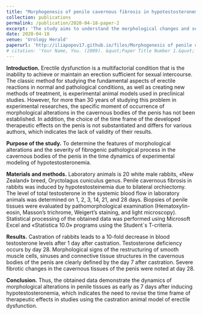 ```yaml
---
title: "Morphogenesis of penile cavernous fibrosis in hypotestosteronemia: an experimental study"
collection: publications
permalink: /publication/2020-04-18-paper-2
excerpt: 'The study aims to understand the morphological changes and severity of fibrogenic processes in the penis due to hypotestosteronemia. Using 20 white male rabbits, the study induced penile cavernous fibrosis through bilateral orchiectomy. The testosterone levels were monitored for 28 days, and penile tissue biopsies were examined. The results showed a significant decrease in testosterone levels and clear morphological changes in the penis by day 7 post-castration, with severe fibrotic changes by day 28. The study suggests revising the therapeutic effect timeframe in similar studies.'
date: 2020-04-18
venue: 'Urology Herald'
paperurl: 'http://iliapopov17.github.io/files/Morphogenesis of penile cavernous fibrosis in hypotestosteronemia an experimental study.pdf'
# citation: 'Your Name, You. (2009). &quot;Paper Title Number 1.&quot; <i>Journal 1</i>. 1(1).'
---
```


**Introduction.** Erectile dysfunction is a multifactorial condition that is the inability to achieve or maintain an erection sufficient for sexual intercourse. The classic method for studying the fundamental aspects of erectile reactions in normal and pathological conditions, as well as creating new methods of treatment, is experimental animal models used in preclinical studies. However, for more than 30 years of studying this problem in experimental researches, the specific moment of occurrence of morphological alterations in the cavernous bodies of the penis has not been established. In addition, the choice of the time frame of the developed therapeutic effects on the penis is not substantiated and differs for various authors, which indicates the lack of validity of their results.

**Purpose of the study.** To determine the features of morphological alterations and the severity of fibrogenic pathological process in the cavernous bodies of the penis in the time dynamics of experimental modeling of hypotestosteronemia.

**Materials and methods.** Laboratory animals is 20 white male rabbits, «New Zealand» breed, Oryctolagus cuniculus genus. Penile cavernous fibrosis in rabbits was induced by hypotestosteinemia due to bilateral orchiectomy. The level of total testosterone in the systemic blood flow in laboratory animals was determined on 1, 2, 3, 14, 21, and 28 days. Biopsies of penile tissues were evaluated by pathomorphological examination (Hematoxylin-eosin, Masson’s trichrome, Weigert’s staining, and light microscopy). Statistical processing of the obtained data was performed using Microsoft Excel and «Statistica 10.0» programs using the Student`s T-criteria.

**Results.** Castration of rabbits leads to a 10-fold decrease in blood testosterone levels after 1 day after castration. Testosterone deficiency occurs by day 28. Morphological signs of the restructuring of smooth muscle cells, sinuses and connective tissue structures in the cavernous bodies of the penis are clearly defined by the day 7 after castration. Severe fibrotic changes in the cavernous tissues of the penis were noted at day 28.

**Conclusion.** Thus, the obtained data demonstrate the dynamics of morphological alterations in penile tissues as early as 7 days after inducing hypotestosteronemia, which indicates the need to revise the time frame of therapeutic effects in studies using the castration animal model of erectile dysfunction.
